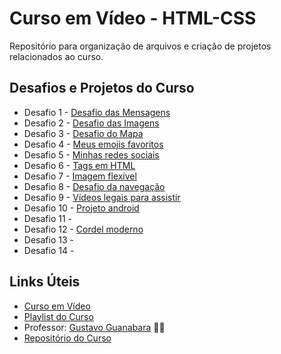 # Curso em Vídeo - HTML-CSS

Repositório para organização de arquivos e criação de projetos relacionados ao curso.

## Desafios e Projetos do Curso

* Desafio 1 - [Desafio das Mensagens](https://capeloo.github.io/html-css/desafios/d001/)
* Desafio 2 - [Desafio das Imagens](https://capeloo.github.io/html-css/desafios/d002/)
* Desafio 3 - [Desafio do Mapa](https://capeloo.github.io/html-css/desafios/d003/)
* Desafio 4 - [Meus emojis favoritos](https://capeloo.github.io/html-css/desafios/d004/)
* Desafio 5 - [Minhas redes sociais](https://capeloo.github.io/html-css/desafios/d005/)
* Desafio 6 - [Tags em HTML](https://capeloo.github.io/html-css/desafios/d006/)
* Desafio 7 - [Imagem flexível](https://capeloo.github.io/html-css/desafios/d007/)
* Desafio 8 - [Desafio da navegação](https://capeloo.github.io/html-css/desafios/d008/)
* Desafio 9 - [Vídeos legais para assistir](https://capeloo.github.io/html-css/desafios/d009/)
* Desafio 10 - [Projeto android](https://capeloo.github.io/html-css/desafios/d010/)
* Desafio 11 - 
* Desafio 12 - [Cordel moderno](https://capeloo.github.io/html-css/desafios/d012/)
* Desafio 13 -
* Desafio 14 - 

## Links Úteis

* [Curso em Vídeo](https://www.cursoemvideo.com/)
* [Playlist do Curso](https://www.youtube.com/playlist?list=PLHz_AreHm4dkZ9-atkcmcBaMZdmLHft8n)
* Professor: [Gustavo Guanabara](https://github.com/gustavoguanabara) 🖖🏻
* [Repositório do Curso](https://github.com/gustavoguanabara/html-css)
